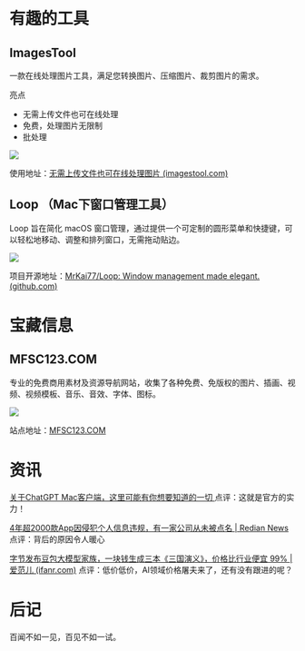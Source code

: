 
# 有趣的工具

## ImagesTool

一款在线处理图片工具，满足您转换图片、压缩图片、裁剪图片的需求。

亮点
- 无需上传文件也可在线处理
- 免费，处理图片无限制
- 批处理

![](https://i.imgur.com/u8IyaMP.png)

使用地址：[无需上传文件也可在线处理图片 (imagestool.com)](https://imagestool.com/zh_CN/)

## Loop （Mac下窗口管理工具）

Loop  旨在简化 macOS 窗口管理，通过提供一个可定制的圆形菜单和快捷键，可以轻松地移动、调整和排列窗口，无需拖动贴边。

![](https://github.com/MrKai77/Loop/raw/develop/assets/graphics/loop_demo.gif)

项目开源地址：[MrKai77/Loop: Window management made elegant. (github.com)](https://github.com/MrKai77/Loop)
# 宝藏信息
## MFSC123.COM
专业的免费商用素材及资源导航网站，收集了各种免费、免版权的图片、插画、视频、视频模板、音乐、音效、字体、图标。

![](https://i.imgur.com/fKsrwnE.png)

站点地址：[MFSC123.COM](https://www.mfsc123.com/)
# 资讯

[关于ChatGPT Mac客户端，这里可能有你想要知道的一切 ](https://zhuanlan.zhihu.com/p/698535051)
点评：这就是官方的实力！

[4年超2000款App因侵犯个人信息违规，有一家公司从未被点名 | Redian News](https://redian.news/wxnews/480603)
点评：背后的原因令人暖心

[字节发布豆包大模型家族，一块钱生成三本《三国演义》，价格比行业便宜 99% | 爱范儿 (ifanr.com)](https://www.ifanr.com/1585486)
点评：低价低价，AI领域价格屠夫来了，还有没有跟进的呢？

# 后记
百闻不如一见，百见不如一试。